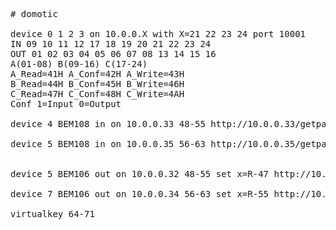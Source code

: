<pre>
# domotic
  
device 0 1 2 3 on 10.0.0.X with X=21 22 23 24 port 10001
IN 09 10 11 12 17 18 19 20 21 22 23 24
OUT 01 02 03 04 05 06 07 08 13 14 15 16
A(01-08) B(09-16) C(17-24)
A_Read=41H A_Conf=42H A_Write=43H
B_Read=44H B_Conf=45H B_Write=46H
C_Read=47H C_Conf=48H C_Write=4AH
Conf 1=Input 0=Output 

device 4 BEM108 in on 10.0.0.33 48-55 http://10.0.0.33/getpara[189]=1&getpara[190]=1&getpara[191]=1&getpara[192]=1&getpara[193]=1&getpara[194]=1&getpara[195]=1&getpara[196]=1

device 5 BEM108 in on 10.0.0.35 56-63 http://10.0.0.35/getpara[189]=1&getpara[190]=1&getpara[191]=1&getpara[192]=1&getpara[193]=1&getpara[194]=1&getpara[195]=1&getpara[196]=1


device 5 BEM106 out on 10.0.0.32 48-55 set x=R-47 http://10.0.0.32/k0x=1 on http://10.0.0.32/k0x=0 off

device 7 BEM106 out on 10.0.0.34 56-63 set x=R-55 http://10.0.0.34/k0x=1 on http://10.0.0.34/k0x=0 off

virtualkey 64-71
